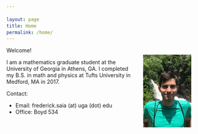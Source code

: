 ```yaml
---

layout: page
title: Home
permalink: /home/
---
```


<img src='site-photo.jpg' style="float:right; width:25%; margin:20px;"/>

Welcome!

I am a mathematics graduate student at the University of Georgia in Athens, GA.  I completed my B.S. in math and physics at Tufts University in Medford, MA in 2017. 

Contact:
* Email: frederick.saia (at) uga (dot) edu 
* Office: Boyd 534

<br />
<br />
<br />